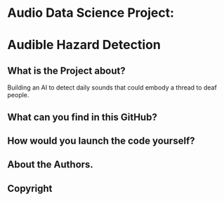 # Audio Data Science Project:
# Audible Hazard Detection


## What is the Project about?

Building an AI to detect daily sounds that could embody a thread to deaf people.

## What can you find in this GitHub?


## How would you launch the code yourself?


## About the Authors.


## Copyright
